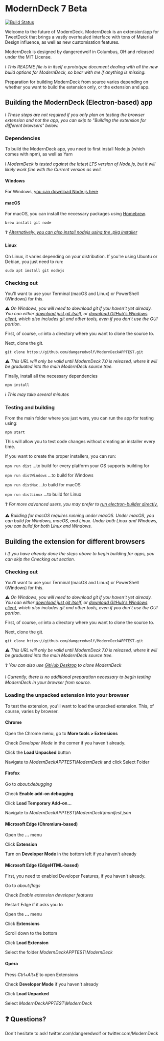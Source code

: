 # ModernDeck 7 Beta

[![Build Status](https://travis-ci.com/dangeredwolf/ModernDeckAPPTEST.svg?branch=master)](https://travis-ci.com/dangeredwolf/ModernDeckAPPTEST)

Welcome to the future of ModernDeck. ModernDeck is an extension/app for TweetDeck that brings a vastly overhauled interface with tons of Material Design influence, as well as new customisation features.

ModernDeck is designed by dangeredwolf in Columbus, OH and released under the MIT License.

ℹ *This README file is in itself a prototype document dealing with all the new build options for ModernDeck, so bear with me if anything is missing.*



Preparation for building ModernDeck from source varies depending on whether you want to build the extension only, or the extension and app.



## Building the ModernDeck (Electron-based) app

ℹ *These steps are not required if you only plan on testing the browser extension and not the app, you can skip to "Building the extension for different browsers" below.*



### Dependencies

To build the ModernDeck app, you need to first install Node.js (which comes with npm), as well as Yarn

ℹ *ModernDeck is tested against the latest LTS version of Node.js, but it will likely work fine with the Current version as well.*



#### Windows

For Windows, [you can download Node.js here](https://nodejs.org/en/)



#### macOS

For macOS, you can install the necessary packages using [Homebrew](https://brew.sh/).

`brew install git node`

❓ *[Alternatively, you can also install nodejs using the .pkg installer](https://nodejs.org/en/)*



#### Linux

On Linux, it varies depending on your distribution. If you're using Ubuntu or Debian, you just need to run:

`sudo apt install git nodejs`



### Checking out

You'll want to use your Terminal (macOS and Linux) or PowerShell (Windows) for this.

⚠ *On Windows, you will need to download git if you haven't yet already. You can either [download just git itself](https://git-scm.com/download/win), or [download GitHub's Windows client](https://desktop.github.com/), which also includes git and other tools, even if you don't use the GUI portion.*

First, of course, `cd` into a directory where you want to clone the source to.

Next, clone the git.

`git clone https://github.com/dangeredwolf/ModernDeckAPPTEST.git`

⚠ *This URL will only be valid until ModernDeck 7.0 is released, where it will be graduated into the main ModernDeck source tree.*

Finally, install all the necessary dependencies

`npm install`

ℹ *This may take several minutes*



### Testing and building

From the main folder where you just were, you can run the app for testing using:

`npm start`

This will allow you to test code changes without creating an installer every time.



If you want to create the proper installers, you can run:

`npm run dist`
...to build for every platform your OS supports building for

`npm run distWindows`
...to build for Windows

`npm run distMac`
...to build for macOS

`npm run distLinux`
...to build for Linux



❓ *For more advanced users, you may prefer to [run electron-builder directly.](https://www.electron.build/)*

⚠ *Building for macOS requires running under macOS. Under macOS, you can build for Windows, macOS, and Linux. Under both Linux and Windows, you can build for both Linux and Windows.*



## Building the extension for different browsers

ℹ *If you have already done the steps above to begin building for apps, you can skip the Checking out section.*


### Checking out

You'll want to use your Terminal (macOS and Linux) or PowerShell (Windows) for this.

⚠ *On Windows, you will need to download git if you haven't yet already. You can either [download just git itself](https://git-scm.com/download/win), or [download GitHub's Windows client](https://desktop.github.com/), which also includes git and other tools, even if you don't use the GUI portion.*

First, of course, `cd` into a directory where you want to clone the source to.

Next, clone the git.

`git clone https://github.com/dangeredwolf/ModernDeckAPPTEST.git`

⚠ *This URL will only be valid until ModernDeck 7.0 is released, where it will be graduated into the main ModernDeck source tree.*

❓ *You can also use [GitHub Desktop](https://desktop.github.com/) to clone ModernDeck*

ℹ *Currently, there is no additional preparation necessary to begin testing ModernDeck in your browser from source.*



### Loading the unpacked extension into your browser

To test the extension, you'll want to load the unpacked extension. This, of course, varies by browser.


#### Chrome

Open the Chrome menu, go to **More tools > Extensions**

Check *Developer Mode* in the corner if you haven't already.

Click the **Load Unpacked** button

Navigate to *ModernDeckAPPTEST\ModernDeck* and click Select Folder


#### Firefox

Go to *about:debugging*

Check **Enable add-on debugging**

Click **Load Temporary Add-on...**

Navigate to *ModernDeckAPPTEST\ModernDeck\manifest.json*


#### Microsoft Edge (Chromium-based)

Open the **...** menu

Click **Extension**

Turn on **Developer Mode** in the bottom left if you haven't already


#### Microsoft Edge (EdgeHTML-based)

First, you need to enabled Developer Features, if you haven't already.

Go to *about:flags*

Check *Enable extension developer features*

Restart Edge if it asks you to

Open the **...** menu

Click **Extensions**

Scroll down to the bottom

Click **Load Extension**

Select the folder *ModernDeckAPPTEST\ModernDeck*


#### Opera

Press *Ctrl+Alt+E* to open Extensions

Check **Developer Mode** if you haven't already

Click **Load Unpacked**

Select *ModernDeckAPPTEST\ModernDeck*


## ❓ Questions?

Don't hesitate to ask!
twitter.com/dangeredwolf or twitter.com/ModernDeck
